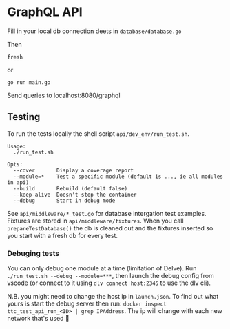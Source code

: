 # GraphQL API

Fill in your local db connection deets in `database/database.go`

Then

```
fresh
```

or

```
go run main.go
```

Send queries to localhost:8080/graphql

## Testing

To run the tests locally the shell script `api/dev_env/run_test.sh`.

```
Usage:
  ./run_test.sh

Opts:
  --cover       Display a coverage report
  --module=*    Test a specific module (default is ..., ie all modules in api)
  --build       Rebuild (default false)
  --keep-alive  Doesn't stop the container
  --debug       Start in debug mode
```

See `api/middleware/*_test.go` for database intergation test examples. Fixtures are stored in `api/middleware/fixtures`. When you call `prepareTestDatabase()` the db is cleaned out and the fixtures inserted so you start with a fresh db for every test.

### Debuging tests

You can only debug one module at a time (limitation of Delve). Run `./run_test.sh --debug --module=***`, then launch the debug config from vscode (or connect to it using `dlv connect host:2345` to use the dlv cli).

N.B. you might need to change the host ip in `launch.json`. To find out what yours is start the debug server then run: `docker inspect ttc_test_api_run_<ID> | grep IPAddress`. The ip will change with each new network that's used :shrug:
